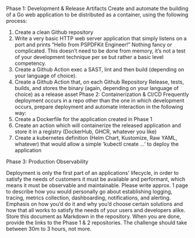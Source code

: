 Phase 1: Development & Release Artifacts
Create and automate the building of a Go web application to be distributed as a container, using
the following process:
1. Create a clean Github repository
2. Write a very basic HTTP web server application that simply listens on a port and prints
“Hello from PSPDFKit Engineer!” Nothing fancy or complicated. This doesn’t need to be
done from memory, it’s not a test of your development technique per se but rather a
basic level competency.
3. Create a Github Action exec a SAST, lint and then build (depending on your language of
choice).
4. Create a Github Action that, on each Github Repository Release, tests, builds, and
stores the binary (again, depending on your language of choice) as a release asset
Phase 2: Containerization & CI/CD
Frequently deployment occurs in a repo other than the one in which development occurs,
prepare deployment and automate interaction in the following way:
1. Create a Dockerfile for the application created in Phase 1
2. Create an action which will containerize the released application and store it in a registry
(DockerHub, GHCR, whatever you like)
3. Create a kubernetes definition (Helm Chart, Kustomize, Raw YAML, whatever) that
would allow a simple ‘kubectl create ...’ to deploy the application

Phase 3: Production Observability

Deployment is only the first part of an applications' lifecycle, in order to satisfy the needs of
customers it must be available and performant, which means it must be observable and
maintainable. Please write approx. 1 page to describe how you would personally go about
establishing logging, tracing, metrics collection, dashboarding, notifications, and alerting.
Emphasis on how you’d do it and why you’d choose certain solutions and how that all works to
satisfy the needs of your users and developers alike. Store this document as Markdown in the
repository.
When you are done, provide the links to the Phase 1 & 2 repositories. The challenge should
take between 30m to 3 hours, not more.